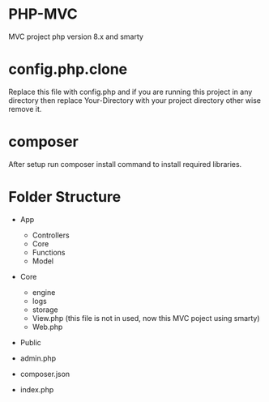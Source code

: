 # PHP-MVC
MVC project php version 8.x and smarty

# config.php.clone
Replace this file with config.php and if you are running this project in any directory then replace Your-Directory with your project directory other wise remove it.

# composer
After setup run composer install command to install required libraries.

# Folder Structure
- App
    - Controllers
    - Core
    - Functions
    - Model

- Core
    - engine
    - logs
    - storage
    - View.php (this file is not in used, now this MVC poject using smarty)
    - Web.php
    
- Public
- admin.php
- composer.json
- index.php

